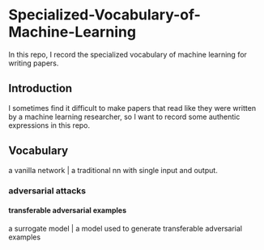 # Specialized-Vocabulary-of-Machine-Learning
In this repo, I record the specialized vocabulary of machine learning for writing papers.

## Introduction
I sometimes find it difficult to make papers that read like they were written by a machine learning researcher, so I want to record some authentic expressions in this repo.

## Vocabulary
a vanilla network  | a traditional nn with single input and output.
### adversarial attacks


#### transferable adversarial examples
a surrogate model | a model used to generate transferable adversarial examples
